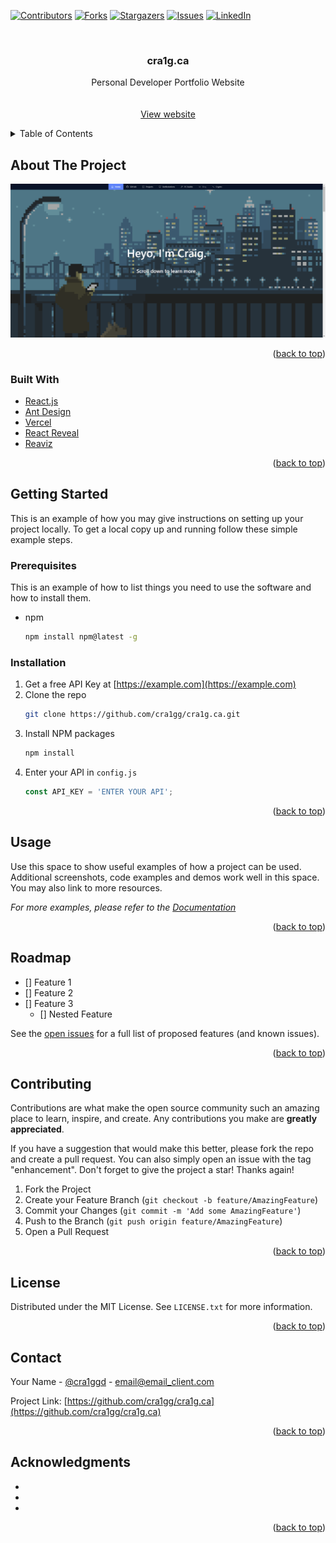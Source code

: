<div id="top"></div>
<!--
*** Thanks for checking out the Best-README-Template. If you have a suggestion
*** that would make this better, please fork the repo and create a pull request
*** or simply open an issue with the tag "enhancement".
*** Don't forget to give the project a star!
*** Thanks again! Now go create something AMAZING! :D
-->



<!-- PROJECT SHIELDS -->
<!--
*** I'm using markdown "reference style" links for readability.
*** Reference links are enclosed in brackets [ ] instead of parentheses ( ).
*** See the bottom of this document for the declaration of the reference variables
*** for contributors-url, forks-url, etc. This is an optional, concise syntax you may use.
*** https://www.markdownguide.org/basic-syntax/#reference-style-links
-->
[![Contributors][contributors-shield]][contributors-url]
[![Forks][forks-shield]][forks-url]
[![Stargazers][stars-shield]][stars-url]
[![Issues][issues-shield]][issues-url]
[![LinkedIn][linkedin-shield]][linkedin-url]



<!-- PROJECT LOGO -->
<br />
<div align="center">

<h3 align="center">cra1g.ca</h3>

  <p align="center">
    Personal Developer Portfolio Website
    <br />
    <br />
    <br />
    <a href="https://cra1g.ca">View website</a>
  </p>
</div>



<!-- TABLE OF CONTENTS -->
<details>
  <summary>Table of Contents</summary>
  <ol>
    <li>
      <a href="#about-the-project">About The Project</a>
      <ul>
        <li><a href="#built-with">Built With</a></li>
      </ul>
    </li>
    <li>
      <a href="#getting-started">Getting Started</a>
      <ul>
        <li><a href="#prerequisites">Prerequisites</a></li>
        <li><a href="#installation">Installation</a></li>
      </ul>
    </li>
    <li><a href="#usage">Usage</a></li>
    <li><a href="#roadmap">Roadmap</a></li>
    <li><a href="#contributing">Contributing</a></li>
    <li><a href="#license">License</a></li>
    <li><a href="#contact">Contact</a></li>
    <li><a href="#acknowledgments">Acknowledgments</a></li>
  </ol>
</details>



<!-- ABOUT THE PROJECT -->
## About The Project

![Website screenshot](/screenshots/website_screenshot.png?raw=true "Optional Title")

<p align="right">(<a href="#top">back to top</a>)</p>



### Built With

* [React.js](https://reactjs.org/)
* [Ant Design](https://ant.design/)
* [Vercel](https://vercel.com/)
* [React Reveal](https://www.react-reveal.com/)
* [Reaviz](https://github.com/reaviz/reaviz)

<p align="right">(<a href="#top">back to top</a>)</p>



<!-- GETTING STARTED -->
## Getting Started

This is an example of how you may give instructions on setting up your project locally.
To get a local copy up and running follow these simple example steps.

### Prerequisites

This is an example of how to list things you need to use the software and how to install them.
* npm
  ```sh
  npm install npm@latest -g
  ```

### Installation

1. Get a free API Key at [https://example.com](https://example.com)
2. Clone the repo
   ```sh
   git clone https://github.com/cra1gg/cra1g.ca.git
   ```
3. Install NPM packages
   ```sh
   npm install
   ```
4. Enter your API in `config.js`
   ```js
   const API_KEY = 'ENTER YOUR API';
   ```

<p align="right">(<a href="#top">back to top</a>)</p>



<!-- USAGE EXAMPLES -->
## Usage

Use this space to show useful examples of how a project can be used. Additional screenshots, code examples and demos work well in this space. You may also link to more resources.

_For more examples, please refer to the [Documentation](https://example.com)_

<p align="right">(<a href="#top">back to top</a>)</p>



<!-- ROADMAP -->
## Roadmap

- [] Feature 1
- [] Feature 2
- [] Feature 3
    - [] Nested Feature

See the [open issues](https://github.com/cra1gg/cra1g.ca/issues) for a full list of proposed features (and known issues).

<p align="right">(<a href="#top">back to top</a>)</p>



<!-- CONTRIBUTING -->
## Contributing

Contributions are what make the open source community such an amazing place to learn, inspire, and create. Any contributions you make are **greatly appreciated**.

If you have a suggestion that would make this better, please fork the repo and create a pull request. You can also simply open an issue with the tag "enhancement".
Don't forget to give the project a star! Thanks again!

1. Fork the Project
2. Create your Feature Branch (`git checkout -b feature/AmazingFeature`)
3. Commit your Changes (`git commit -m 'Add some AmazingFeature'`)
4. Push to the Branch (`git push origin feature/AmazingFeature`)
5. Open a Pull Request

<p align="right">(<a href="#top">back to top</a>)</p>



<!-- LICENSE -->
## License

Distributed under the MIT License. See `LICENSE.txt` for more information.

<p align="right">(<a href="#top">back to top</a>)</p>



<!-- CONTACT -->
## Contact

Your Name - [@cra1ggd](https://twitter.com/cra1ggd) - email@email_client.com

Project Link: [https://github.com/cra1gg/cra1g.ca](https://github.com/cra1gg/cra1g.ca)

<p align="right">(<a href="#top">back to top</a>)</p>



<!-- ACKNOWLEDGMENTS -->
## Acknowledgments

* []()
* []()
* []()

<p align="right">(<a href="#top">back to top</a>)</p>



<!-- MARKDOWN LINKS & IMAGES -->
<!-- https://www.markdownguide.org/basic-syntax/#reference-style-links -->
[contributors-shield]: https://img.shields.io/github/contributors/cra1gg/cra1g.ca.svg?style=for-the-badge
[contributors-url]: https://github.com/cra1gg/cra1g.ca/graphs/contributors
[forks-shield]: https://img.shields.io/github/forks/cra1gg/cra1g.ca.svg?style=for-the-badge
[forks-url]: https://github.com/cra1gg/cra1g.ca/network/members
[stars-shield]: https://img.shields.io/github/stars/cra1gg/cra1g.ca.svg?style=for-the-badge
[stars-url]: https://github.com/cra1gg/cra1g.ca/stargazers
[issues-shield]: https://img.shields.io/github/issues/cra1gg/cra1g.ca.svg?style=for-the-badge
[issues-url]: https://github.com/cra1gg/cra1g.ca/issues
[license-shield]: https://img.shields.io/github/license/cra1gg/cra1g.ca.svg?style=for-the-badge
[license-url]: https://github.com/cra1gg/cra1g.ca/blob/master/LICENSE.txt
[linkedin-shield]: https://img.shields.io/badge/-LinkedIn-black.svg?style=for-the-badge&logo=linkedin&colorB=555
[linkedin-url]: https://linkedin.com/in/craigdsouza28
[product-screenshot]: images/screenshot.png
